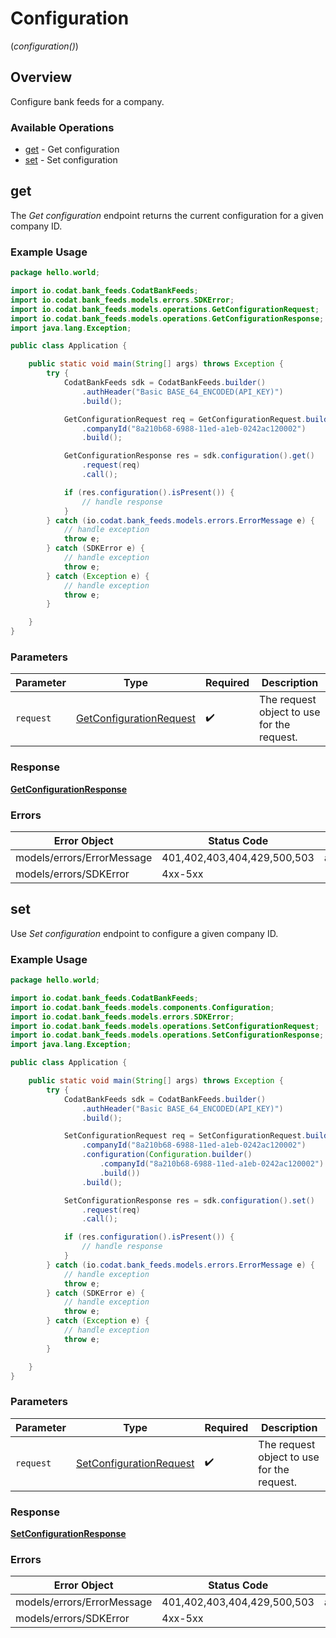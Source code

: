 # Configuration
(*configuration()*)

## Overview

Configure bank feeds for a company.

### Available Operations

* [get](#get) - Get configuration
* [set](#set) - Set configuration

## get

﻿The *Get configuration* endpoint returns the current configuration for a given company ID.

### Example Usage

```java
package hello.world;

import io.codat.bank_feeds.CodatBankFeeds;
import io.codat.bank_feeds.models.errors.SDKError;
import io.codat.bank_feeds.models.operations.GetConfigurationRequest;
import io.codat.bank_feeds.models.operations.GetConfigurationResponse;
import java.lang.Exception;

public class Application {

    public static void main(String[] args) throws Exception {
        try {
            CodatBankFeeds sdk = CodatBankFeeds.builder()
                .authHeader("Basic BASE_64_ENCODED(API_KEY)")
                .build();

            GetConfigurationRequest req = GetConfigurationRequest.builder()
                .companyId("8a210b68-6988-11ed-a1eb-0242ac120002")
                .build();

            GetConfigurationResponse res = sdk.configuration().get()
                .request(req)
                .call();

            if (res.configuration().isPresent()) {
                // handle response
            }
        } catch (io.codat.bank_feeds.models.errors.ErrorMessage e) {
            // handle exception
            throw e;
        } catch (SDKError e) {
            // handle exception
            throw e;
        } catch (Exception e) {
            // handle exception
            throw e;
        }

    }
}
```

### Parameters

| Parameter                                                                     | Type                                                                          | Required                                                                      | Description                                                                   |
| ----------------------------------------------------------------------------- | ----------------------------------------------------------------------------- | ----------------------------------------------------------------------------- | ----------------------------------------------------------------------------- |
| `request`                                                                     | [GetConfigurationRequest](../../models/operations/GetConfigurationRequest.md) | :heavy_check_mark:                                                            | The request object to use for the request.                                    |

### Response

**[GetConfigurationResponse](../../models/operations/GetConfigurationResponse.md)**

### Errors

| Error Object                | Status Code                 | Content Type                |
| --------------------------- | --------------------------- | --------------------------- |
| models/errors/ErrorMessage  | 401,402,403,404,429,500,503 | application/json            |
| models/errors/SDKError      | 4xx-5xx                     | \*\/*                       |


## set

﻿Use *Set configuration* endpoint to configure a given company ID.

### Example Usage

```java
package hello.world;

import io.codat.bank_feeds.CodatBankFeeds;
import io.codat.bank_feeds.models.components.Configuration;
import io.codat.bank_feeds.models.errors.SDKError;
import io.codat.bank_feeds.models.operations.SetConfigurationRequest;
import io.codat.bank_feeds.models.operations.SetConfigurationResponse;
import java.lang.Exception;

public class Application {

    public static void main(String[] args) throws Exception {
        try {
            CodatBankFeeds sdk = CodatBankFeeds.builder()
                .authHeader("Basic BASE_64_ENCODED(API_KEY)")
                .build();

            SetConfigurationRequest req = SetConfigurationRequest.builder()
                .companyId("8a210b68-6988-11ed-a1eb-0242ac120002")
                .configuration(Configuration.builder()
                    .companyId("8a210b68-6988-11ed-a1eb-0242ac120002")
                    .build())
                .build();

            SetConfigurationResponse res = sdk.configuration().set()
                .request(req)
                .call();

            if (res.configuration().isPresent()) {
                // handle response
            }
        } catch (io.codat.bank_feeds.models.errors.ErrorMessage e) {
            // handle exception
            throw e;
        } catch (SDKError e) {
            // handle exception
            throw e;
        } catch (Exception e) {
            // handle exception
            throw e;
        }

    }
}
```

### Parameters

| Parameter                                                                     | Type                                                                          | Required                                                                      | Description                                                                   |
| ----------------------------------------------------------------------------- | ----------------------------------------------------------------------------- | ----------------------------------------------------------------------------- | ----------------------------------------------------------------------------- |
| `request`                                                                     | [SetConfigurationRequest](../../models/operations/SetConfigurationRequest.md) | :heavy_check_mark:                                                            | The request object to use for the request.                                    |

### Response

**[SetConfigurationResponse](../../models/operations/SetConfigurationResponse.md)**

### Errors

| Error Object                | Status Code                 | Content Type                |
| --------------------------- | --------------------------- | --------------------------- |
| models/errors/ErrorMessage  | 401,402,403,404,429,500,503 | application/json            |
| models/errors/SDKError      | 4xx-5xx                     | \*\/*                       |

